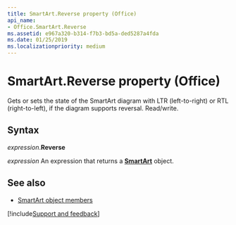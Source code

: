 ```yaml
---
title: SmartArt.Reverse property (Office)
api_name:
- Office.SmartArt.Reverse
ms.assetid: e967a320-b314-f7b3-bd5a-ded5287a4fda
ms.date: 01/25/2019
ms.localizationpriority: medium
---
```



# SmartArt.Reverse property (Office)

Gets or sets the state of the SmartArt diagram with LTR (left-to-right) or RTL (right-to-left), if the diagram supports reversal. Read/write.


## Syntax

_expression_.**Reverse**

_expression_ An expression that returns a **[SmartArt](Office.SmartArt.md)** object.


## See also

- [SmartArt object members](overview/Library-Reference/smartart-members-office.md)



[!include[Support and feedback](~/includes/feedback-boilerplate.md)]